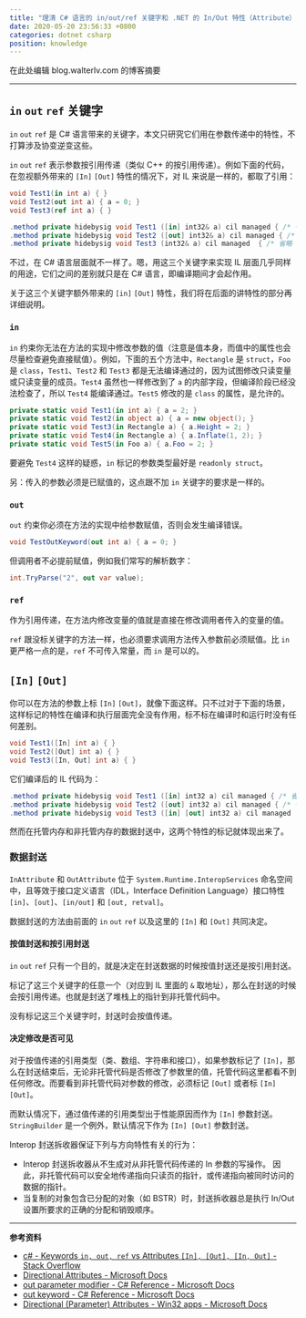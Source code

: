 ```yaml
---
title: "理清 C# 语言的 in/out/ref 关键字和 .NET 的 In/Out 特性（Attribute）"
date: 2020-05-20 23:56:33 +0800
categories: dotnet csharp
position: knowledge
---
```


在此处编辑 blog.walterlv.com 的博客摘要

---

<div id="toc"></div>

## `in` `out` `ref` 关键字

`in` `out` `ref` 是 C# 语言带来的关键字，本文只研究它们用在参数传递中的特性，不打算涉及协变逆变这些。

`in` `out` `ref` 表示参数按引用传递（类似 C++ 的按引用传递）。例如下面的代码，在忽视额外带来的 `[In]` `[Out]` 特性的情况下，对 IL 来说是一样的，都取了引用：

```csharp
void Test1(in int a) { }
void Test2(out int a) { a = 0; }
void Test3(ref int a) { }
```

```csharp
.method private hidebysig void Test1 ([in] int32& a) cil managed { /* 省略 */ }
.method private hidebysig void Test2 ([out] int32& a) cil managed { /* 省略 */ }
.method private hidebysig void Test3 (int32& a) cil managed  { /* 省略 */ }
```

不过，在 C# 语言层面就不一样了。嗯，用这三个关键字来实现 IL 层面几乎同样的用途，它们之间的差别就只是在 C# 语言，即编译期间才会起作用。

关于这三个关键字额外带来的 `[in]` `[Out]` 特性，我们将在后面的讲特性的部分再详细说明。

### `in`

`in` 约束你无法在方法的实现中修改参数的值（注意是值本身，而值中的属性也会尽量检查避免直接赋值）。例如，下面的五个方法中，`Rectangle` 是 `struct`，`Foo` 是 `class`，`Test1`、`Test2` 和 `Test3` 都是无法编译通过的，因为试图修改只读变量或只读变量的成员。`Test4` 虽然也一样修改到了 `a` 的内部字段，但编译阶段已经没法检查了，所以 `Test4` 能编译通过。`Test5` 修改的是 `class` 的属性，是允许的。

```csharp
private static void Test1(in int a) { a = 2; }
private static void Test2(in object a) { a = new object(); }
private static void Test3(in Rectangle a) { a.Height = 2; }
private static void Test4(in Rectangle a) { a.Inflate(1, 2); }
private static void Test5(in Foo a) { a.Foo = 2; }
```

要避免 `Test4` 这样的疑惑，`in` 标记的参数类型最好是 `readonly struct`。

另：传入的参数必须是已赋值的，这点跟不加 `in` 关键字的要求是一样的。

### `out`

`out` 约束你必须在方法的实现中给参数赋值，否则会发生编译错误。

```csharp
void TestOutKeyword(out int a) { a = 0; }
```

但调用者不必提前赋值，例如我们常写的解析数字：

```csharp
int.TryParse("2", out var value);
```

### `ref`

作为引用传递，在方法内修改变量的值就是直接在修改调用者传入的变量的值。

`ref` 跟没标关键字的方法一样，也必须要求调用方法传入参数前必须赋值。比 `in` 更严格一点的是，`ref` 不可传入常量，而 `in` 是可以的。

## `[In]` `[Out]`

你可以在方法的参数上标 `[In]` `[Out]`，就像下面这样。只不过对于下面的场景，这样标记的特性在编译和执行层面完全没有作用，标不标在编译时和运行时没有任何差别。

```csharp
void Test1([In] int a) { }
void Test2([Out] int a) { }
void Test3([In, Out] int a) { }
```

它们编译后的 IL 代码为：

```csharp
.method private hidebysig void Test1 ([in] int32 a) cil managed { /* 省略 */ }
.method private hidebysig void Test2 ([out] int32 a) cil managed { /* 省略 */ }
.method private hidebysig void Test3 ([in] [out] int32 a) cil managed  { /* 省略 */ }
```

然而在托管内存和非托管内存的数据封送中，这两个特性的标记就体现出来了。

### 数据封送

`InAttribute` 和 `OutAttribute` 位于 `System.Runtime.InteropServices` 命名空间中，且等效于接口定义语言（IDL，Interface Definition Language）接口特性 `[in]`、`[out]`、`[in/out]` 和 `[out, retval]`。

数据封送的方法由前面的 `in` `out` `ref` 以及这里的 `[In]` 和 `[Out]` 共同决定。

#### 按值封送和按引用封送

`in` `out` `ref` 只有一个目的，就是决定在封送数据的时候按值封送还是按引用封送。

标记了这三个关键字的任意一个（对应到 IL 里面的 `&` 取地址），那么在封送的时候会按引用传递。也就是封送了堆栈上的指针到非托管代码中。

没有标记这三个关键字时，封送时会按值传递。

#### 决定修改是否可见

对于按值传递的引用类型（类、数组、字符串和接口），如果参数标记了 `[In]`，那么在封送结束后，无论非托管代码是否修改了参数里的值，托管代码这里都看不到任何修改。而要看到非托管代码对参数的修改，必须标记 `[Out]` 或者标 `[In] [Out]`。

而默认情况下，通过值传递的引用类型出于性能原因而作为 `[In]` 参数封送。`StringBuilder` 是一个例外，默认情况下作为 `[In] [Out]` 参数封送。

Interop 封送拆收器保证下列与方向特性有关的行为：

- Interop 封送拆收器从不生成对从非托管代码传递的 In 参数的写操作。 因此，非托管代码可以安全地传递指向只读页的指针，或传递指向被同时访问的数据的指针。
- 当复制的对象包含已分配的对象（如 BSTR）时，封送拆收器总是执行 In/Out 设置所要求的正确的分配和销毁顺序。

---

**参考资料**

- [c# - Keywords `in, out, ref` vs Attributes `[In], [Out], [In, Out]` - Stack Overflow](https://stackoverflow.com/a/56098873/6233938)
- [Directional Attributes - Microsoft Docs](https://docs.microsoft.com/en-us/previous-versions/dotnet/netframework-4.0/77e6taeh%28v%3Dvs.100%29)
- [out parameter modifier - C# Reference - Microsoft Docs](https://docs.microsoft.com/en-us/dotnet/csharp/language-reference/keywords/out-parameter-modifier)
- [out keyword - C# Reference - Microsoft Docs](https://docs.microsoft.com/en-us/dotnet/csharp/language-reference/keywords/out)
- [Directional (Parameter) Attributes - Win32 apps - Microsoft Docs](https://docs.microsoft.com/en-us/windows/win32/rpc/directional-parameter-attributes)
